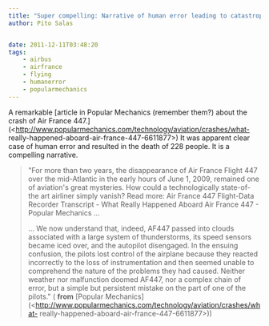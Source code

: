 ```yaml
---
title: "Super compelling: Narrative of human error leading to catastrophe"
author: Pito Salas


date: 2011-12-11T03:48:20
tags:
    - airbus
    - airfrance
    - flying
    - humanerror
    - popularmechanics
---
```




A remarkable [article in Popular Mechanics (remember them?) about the crash of
Air France
447.](<http://www.popularmechanics.com/technology/aviation/crashes/what-
really-happened-aboard-air-france-447-6611877>) It was apparent clear case of
human error and resulted in the death of 228 people. It is a compelling
narrative.

> "For more than two years, the disappearance of Air France Flight 447 over
> the mid-Atlantic in the early hours of June 1, 2009, remained one of
> aviation's great mysteries. How could a technologically state-of-the art
> airliner simply vanish? Read more: Air France 447 Flight-Data Recorder
> Transcript - What Really Happened Aboard Air France 447 - Popular Mechanics
> …
>
> … We now understand that, indeed, AF447 passed into clouds associated with a
> large system of thunderstorms, its speed sensors became iced over, and the
> autopilot disengaged. In the ensuing confusion, the pilots lost control of
> the airplane because they reacted incorrectly to the loss of instrumentation
> and then seemed unable to comprehend the nature of the problems they had
> caused. Neither weather nor malfunction doomed AF447, nor a complex chain of
> error, but a simple but persistent mistake on the part of one of the
> pilots." ( **from** [Popular
> Mechanics](<http://www.popularmechanics.com/technology/aviation/crashes/what-
> really-happened-aboard-air-france-447-6611877>))


